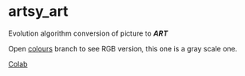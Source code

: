 # artsy_art
Evolution algorithm conversion of picture to __*ART*__

Open [colours](https://github.com/iambackend/artsy_art/tree/colours) branch to see RGB version, this one is a gray scale one.

[Colab](https://colab.research.google.com/drive/1VjoXTZbMlCLO-l86UZu5uWm7iq62xhsD)